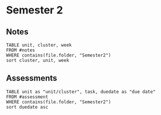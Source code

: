 # Semester 2
## Notes
```dataview
TABLE unit, cluster, week
FROM #notes 
WHERE contains(file.folder, "Semester2")
sort cluster, unit, week
```
## **Assessments**
```dataview
TABLE unit as "unit/cluster", task, duedate as "due date"
FROM #assessment  
WHERE contains(file.folder, "Semester2")
sort duedate asc
```
